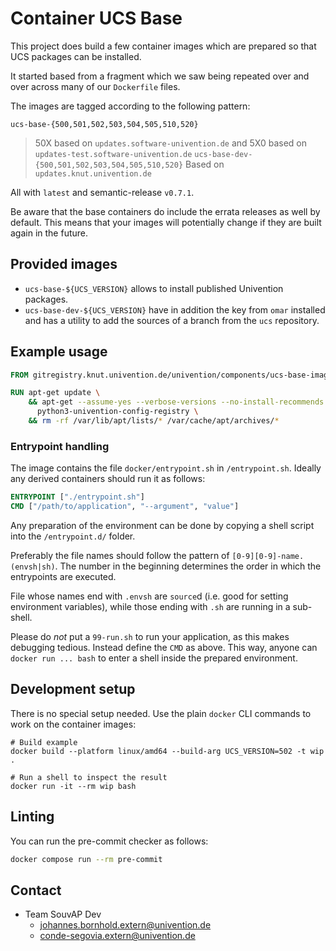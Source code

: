 # Container UCS Base

This project does build a few container images which are prepared so that UCS
packages can be installed.

It started based from a fragment which we saw being repeated over and over
across many of our `Dockerfile` files.

The images are tagged according to the following pattern:

`ucs-base-{500,501,502,503,504,505,510,520}`
> 50X based on `updates.software-univention.de` and 5X0 based on `updates-test.software-univention.de`
`ucs-base-dev-{500,501,502,503,504,505,510,520}`
> Based on `updates.knut.univention.de`

All with `latest` and semantic-release `v0.7.1`.

Be aware that the base containers do include the errata releases as well by
default. This means that your images will potentially change if they are built
again in the future.


## Provided images

- `ucs-base-${UCS_VERSION}` allows to install published Univention packages.
- `ucs-base-dev-${UCS_VERSION}` have in addition the key from `omar` installed
and has a utility to add the sources of a branch from the `ucs` repository.


## Example usage

```Dockerfile
FROM gitregistry.knut.univention.de/univention/components/ucs-base-image/ucs-base-502:latest AS ucs-base

RUN apt-get update \
    && apt-get --assume-yes --verbose-versions --no-install-recommends install \
      python3-univention-config-registry \
    && rm -rf /var/lib/apt/lists/* /var/cache/apt/archives/*
```

### Entrypoint handling

The image contains the file `docker/entrypoint.sh` in `/entrypoint.sh`.
Ideally any derived containers should run it as follows:
```Dockerfile
ENTRYPOINT ["./entrypoint.sh"]
CMD ["/path/to/application", "--argument", "value"]
```

Any preparation of the environment can be done by copying a shell script
into the `/entrypoint.d/` folder.

Preferably the file names should follow the pattern of `[0-9][0-9]-name.(envsh|sh)`.
The number in the beginning determines the order in which the entrypoints are executed.

File whose names end with `.envsh` are `source`d (i.e. good for setting environment variables),
while those ending with `.sh` are running in a sub-shell.

Please do _not_ put a `99-run.sh` to run your application,
as this makes debugging tedious.
Instead define the `CMD` as above.
This way, anyone can `docker run ... bash` to enter a shell inside the prepared environment.

## Development setup

There is no special setup needed. Use the plain `docker` CLI commands to work on
the container images:

```shell
# Build example
docker build --platform linux/amd64 --build-arg UCS_VERSION=502 -t wip .

# Run a shell to inspect the result
docker run -it --rm wip bash
```

## Linting

You can run the pre-commit checker as follows:
```bash
docker compose run --rm pre-commit
```

## Contact

- Team SouvAP Dev
  - <johannes.bornhold.extern@univention.de>
  - <conde-segovia.extern@univention.de>
